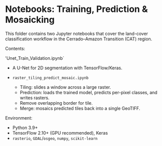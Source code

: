 # Notebooks: Training, Prediction & Mosaicking

This folder contains two Jupyter notebooks that cover the land-cover classification workflow in the Cerrado–Amazon Transition (CAT) region.

Contents:

'Unet_Train_Validation.ipynb`
  - A U-Net for 2D segmentation with TensorFlow/Keras.

- `raster_tiling_predict_mosaic.ipynb`
  - Tiling: slides a window across a large raster.
  - Prediction: loads the trained model, predicts per-pixel classes, and writes rasters.
  - Remove overlapping border for tile.
  - Merge: mosaics predicted tiles back into a single GeoTIFF.

Environment:

- Python 3.9+
- TensorFlow 2.10+ (GPU recommended), Keras
- `rasterio`, `GDAL`/`osgeo`, `numpy`, `scikit-learn`
